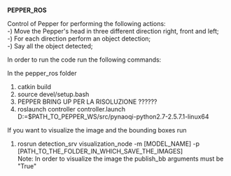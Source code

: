 **PEPPER_ROS**

Control of Pepper for performing the following actions:<br />
-) Move the Pepper's head in three different direction right, front and left;<br />
-) For each direction perform an object detection;<br />
-) Say all the object detected;<br />

In order to run the code run the following commands:

In the pepper_ros folder
1. catkin build
2. source devel/setup.bash
3. PEPPER BRING UP PER LA RISOLUZIONE ??????
4. roslaunch controller controller.launch D:=$PATH_TO_PEPPER_WS/src/pynaoqi-python2.7-2.5.7.1-linux64

If you want to visualize the image and the bounding boxes run
1. rosrun detection_srv visualization_node -m [MODEL_NAME] -p [PATH_TO_THE_FOLDER_IN_WHICH_SAVE_THE_IMAGES]<br />
Note: In order to visualize the image the publish_bb arguments must be "True"
